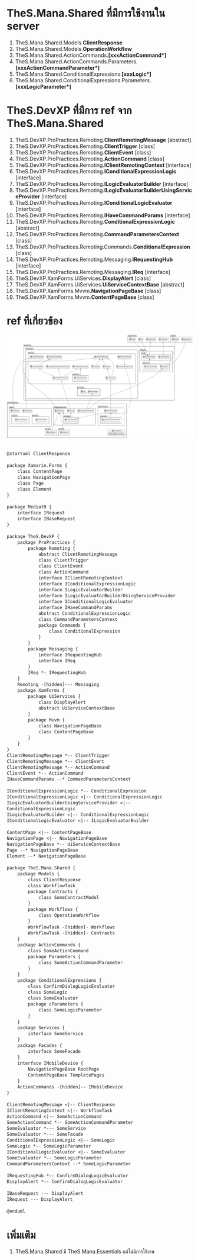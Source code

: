 # TheS.Mana.Shared ที่มีการใช้งานใน server

1. TheS.Mana.Shared.Models.**ClientResponse**
1. TheS.Mana.Shared.Models.**OperationWorkflow**
1. TheS.Mana.Shared.ActionCommands.**[xxxActionCommand*]**
1. TheS.Mana.Shared.ActionCommands.Parameters.**[xxxActionCommandParameter*]**
1. TheS.Mana.Shared.ConditionalExpressions.**[xxxLogic*]**
1. TheS.Mana.Shared.ConditionalExpressions.Parameters.**[xxxLogicParameter*]**

# TheS.DevXP ที่มีการ ref จาก TheS.Mana.Shared

1. TheS.DevXP.ProPractices.Remoting.**ClientRemotingMessage** [abstract]
1. TheS.DevXP.ProPractices.Remoting.**ClientTrigger** [class]
1. TheS.DevXP.ProPractices.Remoting.**ClientEvent** [class]
1. TheS.DevXP.ProPractices.Remoting.**ActionCommand** [class]
1. TheS.DevXP.ProPractices.Remoting.**IClientRemotingContext** [interface]
1. TheS.DevXP.ProPractices.Remoting.**IConditionalExpressionLogic** [interface]
1. TheS.DevXP.ProPractices.Remoting.**ILogicEvaluatorBuilder** [interface]
1. TheS.DevXP.ProPractices.Remoting.**ILogicEvaluatorBuilderUsingServiceProvider** [interface]
1. TheS.DevXP.ProPractices.Remoting.**IConditionalLogicEvaluator** [interface]
1. TheS.DevXP.ProPractices.Remoting.**IHaveCommandParams** [interface]
1. TheS.DevXP.ProPractices.Remoting.**ConditionalExpressionLogic** [abstract]
1. TheS.DevXP.ProPractices.Remoting.**CommandParametersContext** [class]
1. TheS.DevXP.ProPractices.Remoting.Commands.**ConditionalExpression** [class]
1. TheS.DevXP.ProPractices.Remoting.Messaging.**IRequestingHub** [interface]
1. TheS.DevXP.ProPractices.Remoting.Messaging.**IReq** [interface]
1. TheS.DevXP.XamForms.UiServices.**DisplayAlert** [class]
1. TheS.DevXP.XamForms.UiServices.**UiServiceContextBase** [abstract]
1. TheS.DevXP.XamForms.Mvvm.**NavigationPageBase** [class]
1. TheS.DevXP.XamForms.Mvvm.**ContentPageBase** [class]

# ref ที่เกี่ยวข้อง

![](out/mana-shared-models/ClientResponse.png)

```plantuml

@startuml ClientResponse

package Xamarin.Forms {
    class ContentPage
    class NavigationPage
    class Page
    class Element
}

package MediatR {
    interface IRequest
    interface IBaseRequest
}

package TheS.DevXP {
    package ProPractices {
        package Remoting {
            abstract ClientRemotingMessage
            class ClientTrigger
            class ClientEvent
            class ActionCommand
            interface IClientRemotingContext
            interface IConditionalExpressionLogic
            interface ILogicEvaluatorBuilder
            interface ILogicEvaluatorBuilderUsingServiceProvider
            interface IConditionalLogicEvaluator
            interface IHaveCommandParams
            abstract ConditionalExpressionLogic
            class CommandParametersContext
            package Commands {
                class ConditionalExpression
            }
        }
        package Messaging {
            interface IRequestingHub
            interface IReq
        }
        IReq *- IRequestingHub
    }
    Remoting -[hidden]--- Messaging
    package XamForms {
        package UiServices {
            class DisplayAlert
            abstract UiServiceContextBase
        }
        package Mvvm {
            class NavigationPageBase
            class ContentPageBase
        }
    }
}
ClientRemotingMessage *-- ClientTrigger
ClientRemotingMessage *-- ClientEvent
ClientRemotingMessage *-- ActionCommand
ClientEvent *-- ActionCommand
IHaveCommandParams --* CommandParametersContext

IConditionalExpressionLogic *-- ConditionalExpression
IConditionalExpressionLogic <|-- ConditionalExpressionLogic
ILogicEvaluatorBuilderUsingServiceProvider <|-- ConditionalExpressionLogic
ILogicEvaluatorBuilder <|-- ConditionalExpressionLogic
IConditionalLogicEvaluator <|-- ILogicEvaluatorBuilder

ContentPage <|-- ContentPageBase
NavigationPage <|-- NavigationPageBase
NavigationPageBase *-- UiServiceContextBase
Page --* NavigationPageBase
Element --* NavigationPageBase

package TheS.Mana.Shared {
    package Models {
        class ClientResponse
        class WorkflowTask
        package Contracts {
            class SomeContractModel
        }
        package Workflows {
            class OperationWorkflow
        }
        WorkflowTask -[hidden]- Workflows
        WorkflowTask -[hidden]- Contracts
    }
    package ActionCommands {
        class SomeActionCommand
        package Parameters {
            class SomeActionCommandParameter
        }
    }
    package ConditionalExpressions {
        class ConfirmDialogLogicEvaluator
        class SomeLogic
        class SomeEvaluator
        package cParameters {
            class SomeLogicParameter
        }
    }
    package Services {
        interface SomeService
    }
    package Facades {
        interface SomeFacade
    }
    interface IMobileDevice {
        NavigationPageBase RootPage
        ContentPageBase TempletePages
    }
    ActionCommands -[hidden]-- IMobileDevice
}

ClientRemotingMessage <|-- ClientResponse
IClientRemotingContext <|-- WorkflowTask
ActionCommand <|-- SomeActionCommand
SomeActionCommand *-- SomeActionCommandParameter
SomeEvaluator *--- SomeService
SomeEvaluator *--- SomeFacade
ConditionalExpressionLogic <|-- SomeLogic
SomeLogic *-- SomeLogicParameter
IConditionalLogicEvaluator <|-- SomeEvaluator
SomeEvaluator *-- SomeLogicParameter
CommandParametersContext --* SomeLogicParameter

IRequestingHub *-- ConfirmDialogLogicEvaluator
DisplayAlert *-- ConfirmDialogLogicEvaluator

IBaseRequest --- DisplayAlert
IRequest --- DisplayAlert

@enduml
```

# เพิ่มเติม
1. TheS.Mana.Shared มี TheS.Mana.Essentials แต่ไม่มีการใช้งาน